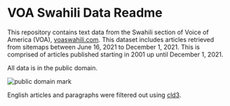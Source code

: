 # VOA Swahili Data Readme 
This repository contains text data from the Swahili section of Voice of America (VOA), [voaswahili.com](https://www.voaswahili.com). This dataset includes articles retrieved from sitemaps between June 16, 2021 to December 1, 2021. This is comprised of articles published starting in 2001 up until December 1, 2021.

All data is in the public domain.

![public domain mark](https://licensebuttons.net/p/mark/1.0/88x31.png)

English articles and paragraphs were filtered out using [cld3](https://github.com/google/cld3).


